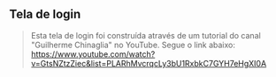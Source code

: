 <h2>Tela de login</h2> 

>Esta tela de login foi construída através de um tutorial do canal "Guilherme Chinaglia" no YouTube. 
Segue o link abaixo:
https://www.youtube.com/watch?v=GtsNZtzZiec&list=PLARhMvcrqcLy3bU1RxbkC7GYH7eHgXI0A
